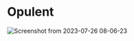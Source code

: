 # Opulent

![Screenshot from 2023-07-26 08-06-23](https://github.com/Abdelmuttalib/Opulent/assets/54845047/be8ff377-0209-485d-926b-b4d15b9b93fe)
